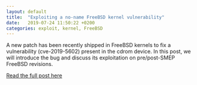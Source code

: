 ```yaml
---
layout: default
title:  "Exploiting a no-name FreeBSD kernel vulnerability"
date:   2019-07-24 11:50:22 +0200
categories: exploit, kernel, FreeBSD
---
```


A new patch has been recently shipped in FreeBSD kernels to fix a vulnerability
(cve-2019-5602) present in the cdrom device. In this post, we will introduce
the bug and discuss its exploitation on pre/post-SMEP FreeBSD revisions.

[Read the full post
here](https://www.synacktiv.com/publications/exploiting-a-no-name-freebsd-kernel-vulnerability.html)
